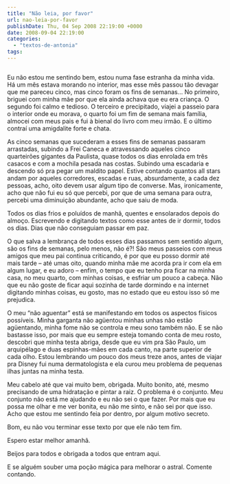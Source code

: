```yaml
---
title: "Não leia, por favor"
url: nao-leia-por-favor
publishDate: Thu, 04 Sep 2008 22:19:00 +0000
date: 2008-09-04 22:19:00
categories: 
  - "textos-de-antonia"
tags: 
---
```

<a href="http://4.bp.blogspot.com/_BzqI_RDZ6O4/ScAix3UCHGI/AAAAAAAAAKU/ZFvym_Un1yQ/s1600-h/200496281-001.jpg"><img src="http://4.bp.blogspot.com/_BzqI_RDZ6O4/ScAix3UCHGI/AAAAAAAAAKU/ZFvym_Un1yQ/s320/200496281-001.jpg" border="0" alt=""></a><br><p><p></p></p>  <p><span><span>Eu não estou me sentindo bem, estou numa fase estranha da minha vida. Há um mês estava morando no interior, mas esse mês passou tão devagar que me pareceu cinco, mas cinco foram os fins de semanas... No primeiro, briguei com minha mãe por que ela ainda achava que eu era criança. O segundo foi calmo e tedioso.</span></span><span><span><span>  </span></span></span><span><span>O terceiro e precipitado, viajei a passeio para o interior onde eu morava, o quarto foi um fim de semana mais família, almocei com meus pais e fui à bienal do livro com meu irmão. E o último contraí uma amigdalite forte e chata.</span></span></p>  <p><span><span><span>         </span></span></span><span><span><span> </span></span></span><span><span>As cinco semanas que sucederam a esses fins de semanas passaram arrastadas, subindo a Frei Caneca e atravessando aqueles cinco quarteirões gigantes da Paulista, quase todos os dias enrolada em três casacos e com a mochila pesada nas costas. Subindo uma escadaria e descendo só pra pegar um maldito papel. Estive contando quantos all stars andam por aqueles corredores, escadas e ruas, absurdamente, a cada dez pessoas, acho, oito devem usar algum tipo de converse.</span></span><span><span><span>  </span></span></span><span><span>Mas, ironicamente, acho que não fui eu só que percebi, por que de uma semana para outra, percebi uma diminuição abundante, acho que saiu de moda.</span></span></p>  <p><span><span><span>          </span></span></span><span><span>Todos os dias frios e poluídos de manhã, quentes e ensolarados depois do almoço. Escrevendo e digitando textos como esse antes de ir dormir, todos os dias. Dias que não conseguiam passar em paz. </span></span></p>  <p><span><span>O que salva a lembrança de todos esses dias passamos sem sentido algum, são os fins de semanas, pelo menos, não é?!</span></span><span><span><span>  </span></span></span><span><span>São meus passeios com meus amigos que meu pai continua criticando, é por que eu posso dormir até mais tarde – até umas oito, quando minha mãe me acorda pra ir com ela em algum lugar, e eu adoro – enfim, o tempo que eu tenho pra ficar na minha casa, no meu quarto, com minhas coisas, e esfriar um pouco a cabeça. Não que eu não goste de ficar aqui sozinha de tarde dormindo e na internet digitando minhas coisas, eu gosto, mas no estado que eu estou isso só me prejudica.</span></span></p>  <p><span><span><span>          </span></span></span><span><span>O meu “não aguentar” está se manifestando em todos os aspectos físicos possíveis. Minha garganta não agüentou minhas unhas não estão agüentando, minha fome não se controla e meu sono também não.</span></span><span><span><span>  </span></span></span><span><span>E se não bastasse isso, por mais que eu sempre esteja tomando conta de meu rosto, descobri que minha testa abriga, desde que eu vim pra São Paulo, um arquipélago e duas espinhas-mães em cada canto, na parte superior de cada olho. Estou lembrando um pouco dos meus treze anos, antes de viajar pra Disney fui numa dermatologista e ela curou meu problema de pequenas ilhas juntas na minha testa.</span></span></p>  <p><span><span><span>          </span></span></span><span><span>Meu cabelo até que vai muito bem, obrigada. Muito bonito, até, mesmo precisando de uma hidratação e pintar a raiz. O problema é o conjunto. Meu conjunto não está me ajudando e eu não sei o que fazer. Por mais que eu possa me olhar e me ver bonita, eu não me sinto, e não sei por que isso. Acho que estou me sentindo feia por dentro, por algum motivo secreto.</span></span></p>  <p><p><span><span> </span></span></p></p>  <p><span><span>Bom, eu não vou terminar esse texto por que ele não tem fim.</span></span></p>  <p><span><span>Espero estar melhor amanhã.</span></span></p>  <p><span><span>Beijos para todos e obrigada a todos que entram aqui.</span></span></p>  <p><span><span>E se alguém souber uma poção mágica para melhorar o astral. Comente contando.</span></span></p>
